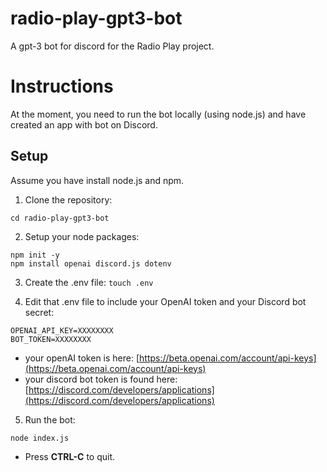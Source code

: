 # radio-play-gpt3-bot
A gpt-3 bot for discord for the Radio Play project.

# Instructions
At the moment, you need to run the bot locally (using node.js) and have created an app with bot on Discord. 

## Setup
Assume you have install node.js and npm. 

1. Clone the repository: 
```git clone https://github.com/roberttwomey/radio-play-gpt3-bot
cd radio-play-gpt3-bot
```
2. Setup your node packages: 
```
npm init -y
npm install openai discord.js dotenv
```

3. Create the .env file: 
```touch .env```

4. Edit that .env file to include your OpenAI token and your Discord bot secret: 

```
OPENAI_API_KEY=XXXXXXXX
BOT_TOKEN=XXXXXXXX
```

   - your openAI token is here: [https://beta.openai.com/account/api-keys](https://beta.openai.com/account/api-keys)
   - your discord bot token is found here: [https://discord.com/developers/applications](https://discord.com/developers/applications)
5. Run the bot: 

```node index.js```

  - Press **CTRL-C** to quit.
